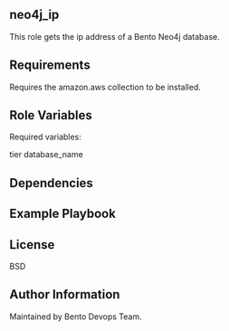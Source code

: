 neo4j_ip
------------

This role gets the ip address of a Bento Neo4j database.

Requirements
------------

Requires the amazon.aws collection to be installed.

Role Variables
--------------

Required variables:

tier
database_name

Dependencies
------------



Example Playbook
----------------



License
-------

BSD

Author Information
------------------

Maintained by Bento Devops Team.